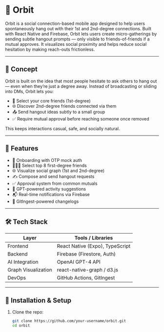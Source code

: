 


# 🌌 Orbit

Orbit is a social connection-based mobile app designed to help users spontaneously hang out with their 1st and 2nd-degree connections. Built with React Native and Firebase, Orbit lets users create micro-gatherings by sending subtle hangout prompts — only visible to friends-of-friends if a mutual approves. It visualizes social proximity and helps reduce social hesitation by making reach-outs frictionless.

---

## 🧠 Concept

Orbit is built on the idea that most people hesitate to ask others to hang out — even when they’re just a degree away. Instead of broadcasting or sliding into DMs, Orbit lets you:

- 👥 Select your core friends (1st-degree)
- 🌐 Discover 2nd-degree friends connected via them
- 📤 Send hangout ideas subtly to a small group
- ✅ Require mutual approval before reaching someone once removed

This keeps interactions casual, safe, and socially natural.

---

## 📱 Features

- 🔐 Onboarding with OTP mock auth
- 🧑‍🤝‍🧑 Select top 8 first-degree friends
- 🌐 Visualize social graph (1st and 2nd-degree)
- ✍️ Compose and send hangout requests
- ✅ Approval system from common mutuals
- 🤖 GPT-powered activity suggestions
- 📬 Real-time notifications via Firebase
- 🔄 GitIngest-powered changelogs

---

## 🛠️ Tech Stack

| Layer        | Tools / Libraries                        |
|--------------|------------------------------------------|
| Frontend     | React Native (Expo), TypeScript          |
| Backend      | Firebase (Firestore, Auth)               |
| AI Integration | OpenAI GPT-4 API                        |
| Graph Visualization | react-native-graph / d3.js         |
| DevOps       | GitHub Actions, GitIngest                |

---

## 🔧 Installation & Setup

1. Clone the repo:
   ```bash
   git clone https://github.com/your-username/orbit.git
   cd orbit
